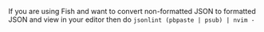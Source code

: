 If you are using Fish and want to convert non-formatted JSON to formatted JSON and view in your editor then do `jsonlint (pbpaste | psub) | nvim -`
